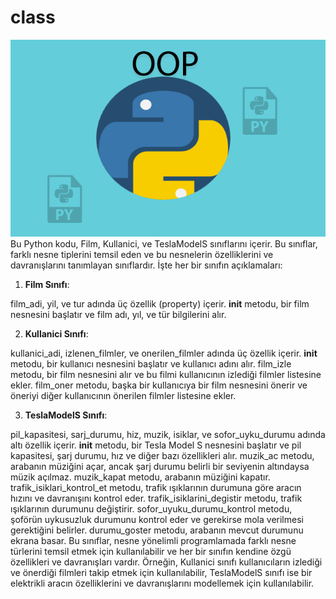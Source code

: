 # class
![App Screenshot](https://github.com/firengizz099/class-OOP/blob/main/class.png?raw=true)
Bu Python kodu, Film, Kullanici, ve TeslaModelS sınıflarını içerir. Bu sınıflar, farklı nesne tiplerini temsil eden ve bu nesnelerin özelliklerini ve davranışlarını tanımlayan sınıflardır. İşte her bir sınıfın açıklamaları:

1) **Film Sınıfı**:

film_adi, yil, ve tur adında üç özellik (property) içerir.
__init__ metodu, bir film nesnesini başlatır ve film adı, yıl, ve tür bilgilerini alır.

2) **Kullanici Sınıfı**:

kullanici_adi, izlenen_filmler, ve onerilen_filmler adında üç özellik içerir.
**__init__** metodu, bir kullanıcı nesnesini başlatır ve kullanıcı adını alır.
film_izle metodu, bir film nesnesini alır ve bu filmi kullanıcının izlediği filmler listesine ekler.
film_oner metodu, başka bir kullanıcıya bir film nesnesini önerir ve öneriyi diğer kullanıcının önerilen filmler listesine ekler.

3) **TeslaModelS Sınıfı**:
   
pil_kapasitesi, sarj_durumu, hiz, muzik, isiklar, ve sofor_uyku_durumu adında altı özellik içerir.
**__init__** metodu, bir Tesla Model S nesnesini başlatır ve pil kapasitesi, şarj durumu, hız ve diğer bazı özellikleri alır.
muzik_ac metodu, arabanın müziğini açar, ancak şarj durumu belirli bir seviyenin altındaysa müzik açılmaz.
muzik_kapat metodu, arabanın müziğini kapatır.
trafik_isiklari_kontrol_et metodu, trafik ışıklarının durumuna göre aracın hızını ve davranışını kontrol eder.
trafik_isiklarini_degistir metodu, trafik ışıklarının durumunu değiştirir.
sofor_uyuku_durumu_kontrol metodu, şoförün uykusuzluk durumunu kontrol eder ve gerekirse mola verilmesi gerektiğini belirler.
durumu_goster metodu, arabanın mevcut durumunu ekrana basar.
Bu sınıflar, nesne yönelimli programlamada farklı nesne türlerini temsil etmek için kullanılabilir ve her bir sınıfın kendine özgü özellikleri ve davranışları vardır. Örneğin, Kullanici sınıfı kullanıcıların izlediği ve önerdiği filmleri takip etmek için kullanılabilir, TeslaModelS sınıfı ise bir elektrikli aracın özelliklerini ve davranışlarını modellemek için kullanılabilir.
